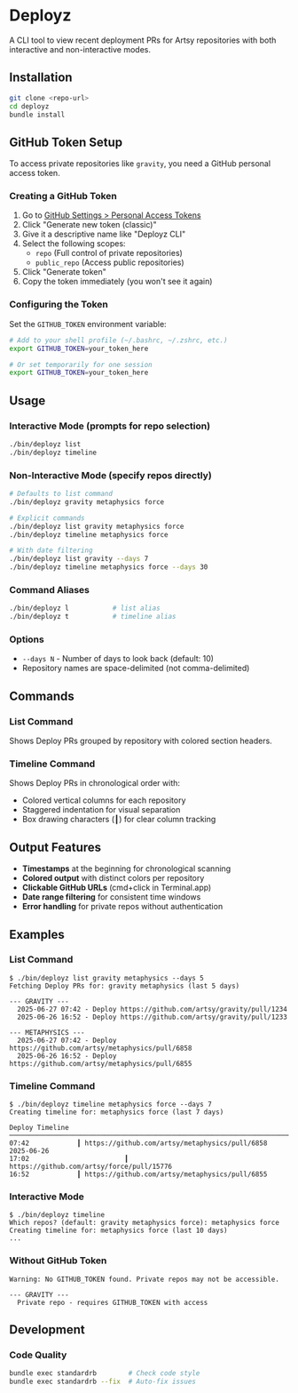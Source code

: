 # Deployz

A CLI tool to view recent deployment PRs for Artsy repositories with both interactive and non-interactive modes.

## Installation

```bash
git clone <repo-url>
cd deployz
bundle install
```

## GitHub Token Setup

To access private repositories like `gravity`, you need a GitHub personal access token.

### Creating a GitHub Token

1. Go to [GitHub Settings > Personal Access Tokens](https://github.com/settings/tokens)
2. Click "Generate new token (classic)"
3. Give it a descriptive name like "Deployz CLI"
4. Select the following scopes:
   - `repo` (Full control of private repositories)
   - `public_repo` (Access public repositories)
5. Click "Generate token"
6. Copy the token immediately (you won't see it again)

### Configuring the Token

Set the `GITHUB_TOKEN` environment variable:

```bash
# Add to your shell profile (~/.bashrc, ~/.zshrc, etc.)
export GITHUB_TOKEN=your_token_here

# Or set temporarily for one session
export GITHUB_TOKEN=your_token_here
```

## Usage

### Interactive Mode (prompts for repo selection)

```bash
./bin/deployz list
./bin/deployz timeline
```

### Non-Interactive Mode (specify repos directly)

```bash
# Defaults to list command
./bin/deployz gravity metaphysics force

# Explicit commands
./bin/deployz list gravity metaphysics force
./bin/deployz timeline metaphysics force

# With date filtering
./bin/deployz list gravity --days 7
./bin/deployz timeline metaphysics force --days 30
```

### Command Aliases

```bash
./bin/deployz l           # list alias
./bin/deployz t           # timeline alias
```

### Options

- `--days N` - Number of days to look back (default: 10)
- Repository names are space-delimited (not comma-delimited)

## Commands

### List Command
Shows Deploy PRs grouped by repository with colored section headers.

### Timeline Command  
Shows Deploy PRs in chronological order with:
- Colored vertical columns for each repository
- Staggered indentation for visual separation
- Box drawing characters (┃) for clear column tracking

## Output Features

- **Timestamps** at the beginning for chronological scanning
- **Colored output** with distinct colors per repository
- **Clickable GitHub URLs** (cmd+click in Terminal.app)
- **Date range filtering** for consistent time windows
- **Error handling** for private repos without authentication

## Examples

### List Command

```
$ ./bin/deployz list gravity metaphysics --days 5
Fetching Deploy PRs for: gravity metaphysics (last 5 days)

--- GRAVITY ---
  2025-06-27 07:42 - Deploy https://github.com/artsy/gravity/pull/1234
  2025-06-26 16:52 - Deploy https://github.com/artsy/gravity/pull/1233

--- METAPHYSICS ---
  2025-06-27 07:42 - Deploy https://github.com/artsy/metaphysics/pull/6858
  2025-06-26 16:52 - Deploy https://github.com/artsy/metaphysics/pull/6855
```

### Timeline Command

```
$ ./bin/deployz timeline metaphysics force --days 7
Creating timeline for: metaphysics force (last 7 days)

Deploy Timeline
────────────────────────────────────────────────────────────────────────────────
07:42            ┃ https://github.com/artsy/metaphysics/pull/6858
2025-06-26
17:02                        ┃ https://github.com/artsy/force/pull/15776
16:52            ┃ https://github.com/artsy/metaphysics/pull/6855
```

### Interactive Mode

```
$ ./bin/deployz timeline
Which repos? (default: gravity metaphysics force): metaphysics force
Creating timeline for: metaphysics force (last 10 days)
...
```

### Without GitHub Token

```
Warning: No GITHUB_TOKEN found. Private repos may not be accessible.

--- GRAVITY ---
  Private repo - requires GITHUB_TOKEN with access
```

## Development

### Code Quality
```bash
bundle exec standardrb        # Check code style
bundle exec standardrb --fix  # Auto-fix issues
```
